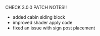 CHECK 3.0.0 PATCH NOTES!!

- added cabin siding block
- improved shader apply code
- fixed an issue with sign post placement
